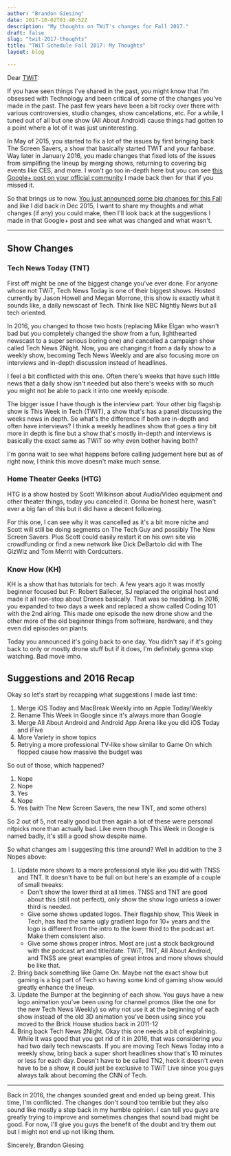 ```yaml
---
author: "Brandon Giesing"
date: 2017-10-02T01:40:52Z
description: "My thoughts on TWiT's changes for Fall 2017."
draft: false
slug: "twit-2017-thoughts"
title: "TWiT Schedule Fall 2017: My Thoughts"
layout: blog

---
```


Dear [TWiT][twit]:

If you have seen things I've shared in the past, you might know that I'm
obsessed with Technology and been critical of some of the changes you've made in
the past. The past few years have been a bit rocky over there with various
controversies, studio changes, show cancelations, etc. For a while, I tuned out
of all but one show (All About Android) cause things had gotten to a point where
a lot of it was just uninteresting.

In May of 2015, you started to fix a lot of the issues by first bringing back
The Screen Savers, a show that basically started TWiT and your fanbase. Way
later in January 2016, you made changes that fixed lots of the issues from
simplifing the lineup by merging shows, returning to covering big events like
CES, and more. I won't go too in-depth here but you can see [this Google+ post
on your official community][google+] I made back then for that if you missed it.

So that brings us to now. [You just announced some big changes for this
Fall][announcement] and like I did back in Dec 2015, I want to share my thoughts
and what changes (if any) you could make, then I'll look back at the suggestions
I made in that Google+ post and see what was changed and what wasn't.

---

## Show Changes

### Tech News Today (TNT)

First off might be one of the biggest change you've ever done. For anyone whose
not TWiT, Tech News Today is one of their biggest shows. Hosted currently by
Jason Howell and Megan Morrone, this show is exactly what it sounds like, a
daily newscast of Tech. Think like NBC Nightly News but all tech oriented.

In 2016, you changed to those two hosts (replacing Mike Elgan who wasn't bad but
you completely changed the show from a fun, lighthearted newscast to a super
serious boring one) and cancelled a campaign show called Tech News 2Night. Now,
you are changing it from a daily show to a weekly show, becoming Tech News
Weekly and are also focusing more on interviews and in-depth discussion instead
of headlines.

I feel a bit conflicted with this one. Often there's weeks that have such little
news that a daily show isn't needed but also there's weeks with so much you
might not be able to pack it into one weekly episode.

The bigger issue I have though is the interview part. Your other big flagship
show is This Week in Tech (TWiT), a show that's has a panel discussing the weeks
news in depth. So what's the difference if both are in-depth and often have
interviews? I think a weekly headlines show that goes a tiny bit more in depth
is fine but a show that's mostly in-depth and interviews is basically the exact
same as TWiT so why even bother having both?

I'm gonna wait to see what happens before calling judgement here but as of right
now, I think this move doesn't make much sense.

### Home Theater Geeks (HTG)

HTG is a show hosted by Scott Wilkinson about Audio/Video equipment and other
theater things, today you canceled it.  Gonna be honest here, wasn't ever a big
fan of this but it did have a decent following.

For this one, I can see why it was cancelled as it's a bit more niche and Scott
will still be doing segments on The Tech Guy and possibly The New Screen Savers.
Plus Scott could easily restart it on his own site via crowdfunding or find a
new network like Dick DeBartolo did with The GizWiz and Tom Merrit with
Cordcutters.

### Know How (KH)

KH is a show that has tutorials for tech. A few years ago it was mostly beginner
focused but Fr. Robert Ballecer, SJ replaced the original host and made it all
non-stop about Drones basically. That was so madding. In 2016, you expanded to
two days a week and replaced a show called Coding 101 with the 2nd airing. This
made one episode the new drone show and the other more of the old beginner
things from software, hardware, and they even did episodes on plants.

Today you announced it's going back to one day. You didn't say if it's going
back to only or mostly drone stuff but if it does, I'm definitely gonna stop
watching. Bad move imho.

## Suggestions and 2016 Recap

Okay so let's start by recapping what suggestions I made last time:

1. Merge iOS Today and MacBreak Weekly into an Apple Today/Weekly
2. Rename This Week in Google since it's always more than Google
3. Merge All About Android and Android App Arena like you did iOS Today and
   iFive
4. More Variety in show topics
5. Retrying a more professional TV-like show similar to Game On which flopped
   cause how massive the budget was

So out of those, which happened?

1. Nope
2. Nope
3. Yes
4. Nope
5. Yes (with The New Screen Savers, the new TNT, and some others)

So 2 out of 5, not really good but then again a lot of these were personal
nitpicks more than actually bad. Like even though This Week in Google is named
badly, it's still a good show despite name.

So what changes am I suggesting this time around? Well in addition to the 3
Nopes above:

1. Update more shows to a more professional style like you did with TNSS and
   TNT. It doesn't have to be full on but here's an example of a couple of small
   tweaks:
    - Don't show the lower third at all times. TNSS and TNT are good about this
      (still not perfect), only show the show logo unless a lower third is
      needed.
    - Give some shows updated logos. Their flagship show, This Week in Tech, has
      had the same ugly gradient logo for 10+ years and the logo is different
      from the intro to the lower third to the podcast art. Make them consistent
      also.
    - Give some shows proper intros. Most are just a stock background with the
      podcast art and title/date. TWiT, TNT, All About Android, and TNSS are
      great examples of great intros and more shows should be like that.
2. Bring back something like Game On. Maybe not the exact show but gaming is a
   big part of Tech so having some kind of gaming show would greatly enhance the
   lineup.
3. Update the Bumper at the beginning of each show. You guys have a new logo
   animation you've been using for channel promos (like the one for the new Tech
   News Weekly) so why not use it at the beginning of each show instead of the
   old 3D animation you've been using since you moved to the Brick House studios
   back in 2011-12
4. Bring back Tech News 2Night. Okay this one needs a bit of explaining. While
   it was good that you got rid of it in 2016, that was considering you had two
   daily tech newscasts. If you are moving Tech News Today into a weekly show,
   bring back a super short headlines show that's 10 minutes or less for each
   day. Doesn't have to be called TN2, heck it doesn't even have to be a show,
   it could just be exclusive to TWiT Live since you guys always talk about
   becoming the CNN of Tech.

---

Back in 2016, the changes sounded great and ended up being great. This time, I'm
conflicted. The changes don't sound too terrible but they also sound like mostly
a step back in my humble opinion. I can tell you guys are greatly trying to
improve and sometimes changes that sound bad might be good. For now, I'll give
you guys the benefit of the doubt and try them out but I might not end up not
liking them.

Sincerely, Brandon Giesing

[twit]: https://twit.tv
[google+]: https://plus.google.com/+BrandonGiesing/posts/ajrvrtLk1xv
[announcement]: https://www.twit.tv/posts/inside-twit/changes-twit-lineup-fall-2017
